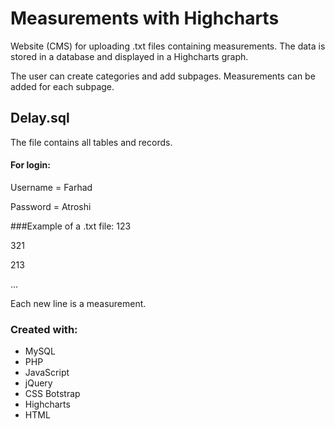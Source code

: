 # Measurements with Highcharts
Website (CMS) for uploading .txt files containing measurements.
The data is stored in a database and displayed in a Highcharts graph.

The user can create categories and add subpages.
Measurements can be added for each subpage.

## Delay.sql
The file contains all tables and records.
#### For login:
Username = Farhad

Password = Atroshi

###Example of a .txt file:
123

321

213

...


Each new line is a measurement.

### Created with:
- MySQL
- PHP
- JavaScript
- jQuery
- CSS Botstrap
- Highcharts
- HTML


